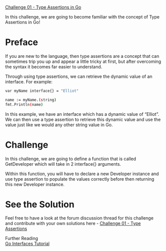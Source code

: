[Challenge 01 - Type Assertions in Go](https://tutorialedge.net/challenges/go/type-assertions/)

In this challenge, we are going to become familiar with the concept of Type Assertions in Go!

# Preface
If you are new to the language, then type assertions are a concept that can sometimes trip you up and appear a little tricky at first, but after overcoming the syntax it becomes far easier to understand.

Through using type assertions, we can retrieve the dynamic value of an interface. For example:

```bash
var myName interface{} = "Elliot"

name := myName.(string)
fmt.Println(name)
```

In this example, we have an interface which has a dynamic value of “Elliot”. We can then use a type assertion to retrieve this dynamic value and use the value just like we would any other string value in Go.

# Challenge
In this challenge, we are going to define a function that is called GetDeveloper which will take in 2 interface{} arguments.

Within this function, you will have to declare a new Developer instance and use type assertion to populate the values correctly before then returning this new Developer instance.

# See the Solution
Feel free to have a look at the forum discussion thread for this challenge and contribute with your own solutions here - [Challenge 01 - Type Assertions](https://discuss.tutorialedge.net/t/challenge-01-type-assertions/18/2)

Further Reading \
[Go Interfaces Tutorial](https://tutorialedge.net/golang/go-interfaces-tutorial/)